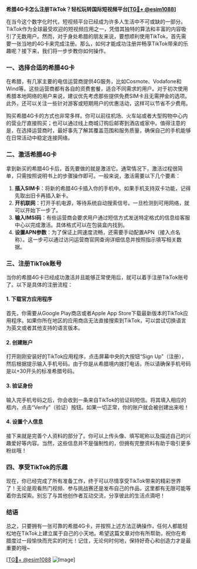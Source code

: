 **希腊4G卡怎么注册TikTok？轻松玩转国际短视频平台[[TG💪+ @esim1088](https://t.me/s/esim1088)]**

在当今这个数字化时代，短视频平台已经成为许多人生活中不可或缺的一部分。TikTok作为全球最受欢迎的短视频应用之一，凭借其独特的算法和丰富的内容吸引了无数用户。然而，对于身处希腊的朋友来说，要想顺利使用TikTok，首先需要一张当地的4G卡来完成注册。那么，如何才能成功注册并畅享TikTok带来的乐趣呢？接下来，我们将一步步教你如何操作。

### 一、选择合适的希腊4G卡

在希腊，有几家主要的电信运营商提供4G服务，比如Cosmote、Vodafone和Wind等。这些运营商都有各自的资费套餐，适合不同需求的用户。对于初次使用希腊本地网络的用户来说，建议优先考虑那些提供免费SIM卡且无需押金的选项。此外，还可以关注一些针对游客或短期用户的优惠活动，这样可以节省不少费用。

购买希腊4G卡的方式也非常多样。你可以前往机场、火车站或者大型购物中心内的营业厅直接购买；也可以通过线上商城订购后邮寄到酒店或家中。值得注意的是，在选择运营商时，最好事先了解其覆盖范围和服务质量，确保自己的手机能够在日常活动中稳定连接网络。

### 二、激活希腊4G卡

拿到新买的希腊4G卡后，首先要做的就是激活它。通常情况下，激活过程很简单，只需按照说明书上的步骤操作即可。一般来说，激活需要以下几个要素：

1. **插入SIM卡**：将新的希腊4G卡插入你的手机中。如果手机支持双卡功能，记得先取出旧卡再插入新卡。
2. **开机联网**：打开手机电源，等待系统自动搜索信号。一旦检测到可用网络，就可以开始下一步了。
3. **输入IMSI码**：有些运营商会要求用户通过短信方式发送特定格式的信息给客服中心以完成激活。具体格式可以在包装盒内找到。
4. **设置APN参数**：为了保证上网速度流畅，还需要手动配置APN（接入点名称）。这一步可以通过访问运营商官网查询详细信息并按照指示填写相关数据。

### 三、注册TikTok账号

当你的希腊4G卡已经成功激活并且能够正常使用后，就可以着手注册TikTok账号了。以下是具体的注册流程：

#### 1. 下载官方应用程序
首先，你需要从Google Play商店或者Apple App Store下载最新版本的TikTok应用程序。如果你所在地区的应用商店无法直接搜索到TikTok，可以尝试切换语言为英文或者其他支持的语言版本。

#### 2. 创建账户
打开刚刚安装好的TikTok应用程序，点击屏幕中央的大按钮“Sign Up”（注册），然后根据提示输入手机号码。由于你是从希腊境内拨打电话，所以请确保手机号码是以+30开头的标准希腊号码。

#### 3. 验证身份
输入完手机号码之后，你会收到一条来自TikTok的验证码短信。将其填入相应的框内，点击“Verify”（验证）按钮。如果一切正常，你的账户就会被创建出来啦！

#### 4. 设置个人信息
接下来就是完善个人资料的部分了。你可以上传头像、填写昵称以及描述自己的兴趣爱好等内容。当然，这些信息并不是强制性的，但拥有完整资料有助于吸引更多粉丝哦！

### 四、享受TikTok的乐趣

现在，你已经完成了所有准备工作，终于可以尽情享受TikTok带来的精彩世界了！无论是观看热门视频、参与挑战赛还是发布自己的作品，这里都有无限可能等着你去探索。别忘了与其他创作者互动交流，分享彼此的生活点滴吧！

### 结语

总之，只要拥有一张可靠的希腊4G卡，并按照上述方法正确操作，任何人都能轻松地在TikTok上建立属于自己的小天地。希望这篇文章对你有所帮助，祝你在希腊度过一段愉快而充实的时光！记住，无论何时何地，保持好奇心和创造力才是最重要的哦~

[[TG💪+ @esim1088](https://t.me/s/esim1088) ![Image](https://i.postimg.cc/4NQfJmqS/Snipaste-2025-05-13-00-14-12.png)]